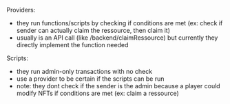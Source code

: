 Providers:
- they run functions/scripts by checking if conditions are met (ex: check if sender can actually claim the ressource, then claim it)
- usually is an API call (like /backend/claimRessource) but currently they directly implement the function needed

Scripts:
- they run admin-only transactions with no check
- use a provider to be certain if the scripts can be run 
- note: they dont check if the sender is the admin because a player could modify NFTs if conditions are met (ex: claim a ressource)